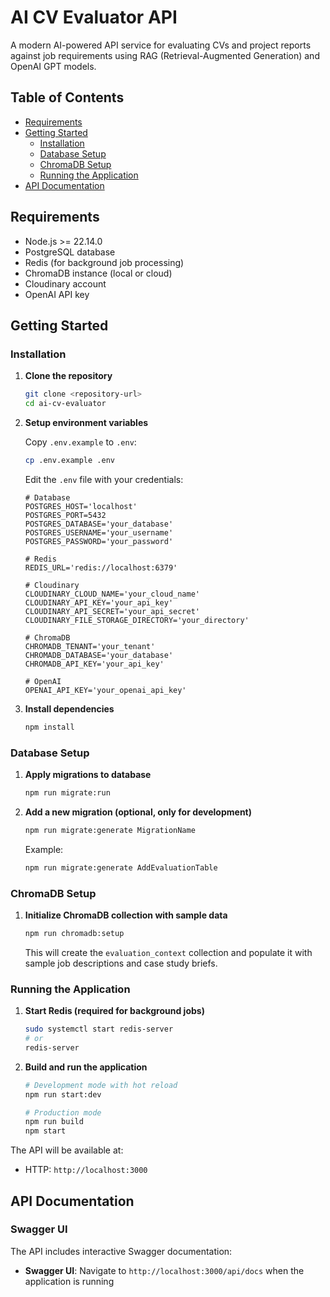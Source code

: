 # AI CV Evaluator API

A modern AI-powered API service for evaluating CVs and project reports against job requirements using RAG (Retrieval-Augmented Generation) and OpenAI GPT models.

## Table of Contents

- [Requirements](#requirements)
- [Getting Started](#getting-started)
  - [Installation](#installation)
  - [Database Setup](#database-setup)
  - [ChromaDB Setup](#chromadb-setup)
  - [Running the Application](#running-the-application)
- [API Documentation](#api-documentation)

## Requirements

- Node.js >= 22.14.0
- PostgreSQL database
- Redis (for background job processing)
- ChromaDB instance (local or cloud)
- Cloudinary account
- OpenAI API key

## Getting Started

### Installation

1. **Clone the repository**
   ```bash
   git clone <repository-url>
   cd ai-cv-evaluator
   ```

2. **Setup environment variables**
   
   Copy `.env.example` to `.env`:
   ```bash
   cp .env.example .env
   ```
   
   Edit the `.env` file with your credentials:
   ```env
   # Database
   POSTGRES_HOST='localhost'
   POSTGRES_PORT=5432
   POSTGRES_DATABASE='your_database'
   POSTGRES_USERNAME='your_username'
   POSTGRES_PASSWORD='your_password'
   
   # Redis
   REDIS_URL='redis://localhost:6379'
   
   # Cloudinary
   CLOUDINARY_CLOUD_NAME='your_cloud_name'
   CLOUDINARY_API_KEY='your_api_key'
   CLOUDINARY_API_SECRET='your_api_secret'
   CLOUDINARY_FILE_STORAGE_DIRECTORY='your_directory'
   
   # ChromaDB
   CHROMADB_TENANT='your_tenant'
   CHROMADB_DATABASE='your_database'
   CHROMADB_API_KEY='your_api_key'
   
   # OpenAI
   OPENAI_API_KEY='your_openai_api_key'
   ```

3. **Install dependencies**
   ```bash
   npm install
   ```

### Database Setup

1. **Apply migrations to database**
   ```bash
   npm run migrate:run
   ```

2. **Add a new migration (optional, only for development)**
   ```bash
   npm run migrate:generate MigrationName
   ```
   Example:
   ```bash
   npm run migrate:generate AddEvaluationTable
   ```

### ChromaDB Setup

1. **Initialize ChromaDB collection with sample data**
   ```bash
   npm run chromadb:setup
   ```
   
   This will create the `evaluation_context` collection and populate it with sample job descriptions and case study briefs.

### Running the Application

1. **Start Redis (required for background jobs)**
   ```bash
   sudo systemctl start redis-server
   # or
   redis-server
   ```

2. **Build and run the application**
   ```bash
   # Development mode with hot reload
   npm run start:dev
   
   # Production mode
   npm run build
   npm start
   ```

The API will be available at:
- HTTP: `http://localhost:3000`

## API Documentation

### Swagger UI

The API includes interactive Swagger documentation:

- **Swagger UI**: Navigate to `http://localhost:3000/api/docs` when the application is running
